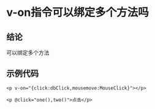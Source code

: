 # v-on指令可以绑定多个方法吗

## 结论

可以绑定多个方法

## 示例代码

```vue
<p v-on="{click:dbClick,mousemove:MouseClick}"></p>
```

```vue
<p @click="one(),two()">点击</p>
```
